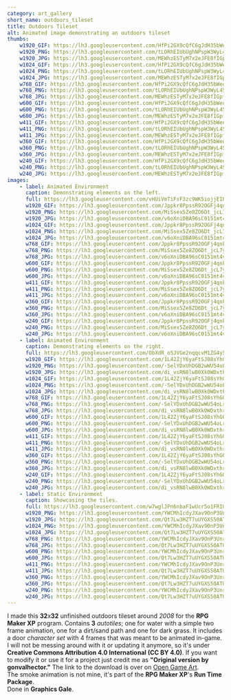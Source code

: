 ```yaml
---
category: art_gallery
short_name: outdoors_tileset
title: Outdoors Tileset
alt: Animated image demonstrating an outdoors tileset
thumbs:
    w1920_GIF: https://lh3.googleusercontent.com/HfPi2GX9cQfC6gJdH35bWeo2jShltSXEeiboRKlk1DodJCPcjTrfjNDwz8bVBm26aNP081UQ7ulwL3Jjmz_boDaXyS1AbGqhWvosKe8ajcP41_cZ5l7-Jid6AatEbivZRWETVGj4Lw=w355
    w1920_PNG: https://lh3.googleusercontent.com/tLORhEIUbUghNPspW3WyL4STBUrJ2YLu9zZ2WwUUII4WzDtB2wvQvQElmb97FDWeKw9CBWbviQTQg7dNV508fNYkXyyZIfXZxFxBJqxoTubW4jmiI-pD7gvQgERZYEd-OGMXunS5Bw=w355
    w1920_JPG: https://lh3.googleusercontent.com/MEWhzESTyM7x2eJFE8fIGpfe7ION17Jjfh2VzIeVS0QFcGkplM9BFGgCr4IvPsCiEpAnM_f2-WVvztQAzrm_dja2EnjYo0xYB_OPX1dFKJVMixd9X1ADFH8H4cIk2oXZHVJGI5MJ6g=w355
    w1024_GIF: https://lh3.googleusercontent.com/HfPi2GX9cQfC6gJdH35bWeo2jShltSXEeiboRKlk1DodJCPcjTrfjNDwz8bVBm26aNP081UQ7ulwL3Jjmz_boDaXyS1AbGqhWvosKe8ajcP41_cZ5l7-Jid6AatEbivZRWETVGj4Lw=w284
    w1024_PNG: https://lh3.googleusercontent.com/tLORhEIUbUghNPspW3WyL4STBUrJ2YLu9zZ2WwUUII4WzDtB2wvQvQElmb97FDWeKw9CBWbviQTQg7dNV508fNYkXyyZIfXZxFxBJqxoTubW4jmiI-pD7gvQgERZYEd-OGMXunS5Bw=w284
    w1024_JPG: https://lh3.googleusercontent.com/MEWhzESTyM7x2eJFE8fIGpfe7ION17Jjfh2VzIeVS0QFcGkplM9BFGgCr4IvPsCiEpAnM_f2-WVvztQAzrm_dja2EnjYo0xYB_OPX1dFKJVMixd9X1ADFH8H4cIk2oXZHVJGI5MJ6g=w284
    w768_GIF: https://lh3.googleusercontent.com/HfPi2GX9cQfC6gJdH35bWeo2jShltSXEeiboRKlk1DodJCPcjTrfjNDwz8bVBm26aNP081UQ7ulwL3Jjmz_boDaXyS1AbGqhWvosKe8ajcP41_cZ5l7-Jid6AatEbivZRWETVGj4Lw=w213
    w768_PNG: https://lh3.googleusercontent.com/tLORhEIUbUghNPspW3WyL4STBUrJ2YLu9zZ2WwUUII4WzDtB2wvQvQElmb97FDWeKw9CBWbviQTQg7dNV508fNYkXyyZIfXZxFxBJqxoTubW4jmiI-pD7gvQgERZYEd-OGMXunS5Bw=w213
    w768_JPG: https://lh3.googleusercontent.com/MEWhzESTyM7x2eJFE8fIGpfe7ION17Jjfh2VzIeVS0QFcGkplM9BFGgCr4IvPsCiEpAnM_f2-WVvztQAzrm_dja2EnjYo0xYB_OPX1dFKJVMixd9X1ADFH8H4cIk2oXZHVJGI5MJ6g=w213
    w600_GIF: https://lh3.googleusercontent.com/HfPi2GX9cQfC6gJdH35bWeo2jShltSXEeiboRKlk1DodJCPcjTrfjNDwz8bVBm26aNP081UQ7ulwL3Jjmz_boDaXyS1AbGqhWvosKe8ajcP41_cZ5l7-Jid6AatEbivZRWETVGj4Lw=w166
    w600_PNG: https://lh3.googleusercontent.com/tLORhEIUbUghNPspW3WyL4STBUrJ2YLu9zZ2WwUUII4WzDtB2wvQvQElmb97FDWeKw9CBWbviQTQg7dNV508fNYkXyyZIfXZxFxBJqxoTubW4jmiI-pD7gvQgERZYEd-OGMXunS5Bw=w166
    w600_JPG: https://lh3.googleusercontent.com/MEWhzESTyM7x2eJFE8fIGpfe7ION17Jjfh2VzIeVS0QFcGkplM9BFGgCr4IvPsCiEpAnM_f2-WVvztQAzrm_dja2EnjYo0xYB_OPX1dFKJVMixd9X1ADFH8H4cIk2oXZHVJGI5MJ6g=w166
    w411_GIF: https://lh3.googleusercontent.com/HfPi2GX9cQfC6gJdH35bWeo2jShltSXEeiboRKlk1DodJCPcjTrfjNDwz8bVBm26aNP081UQ7ulwL3Jjmz_boDaXyS1AbGqhWvosKe8ajcP41_cZ5l7-Jid6AatEbivZRWETVGj4Lw=w114
    w411_PNG: https://lh3.googleusercontent.com/tLORhEIUbUghNPspW3WyL4STBUrJ2YLu9zZ2WwUUII4WzDtB2wvQvQElmb97FDWeKw9CBWbviQTQg7dNV508fNYkXyyZIfXZxFxBJqxoTubW4jmiI-pD7gvQgERZYEd-OGMXunS5Bw=w114
    w411_JPG: https://lh3.googleusercontent.com/MEWhzESTyM7x2eJFE8fIGpfe7ION17Jjfh2VzIeVS0QFcGkplM9BFGgCr4IvPsCiEpAnM_f2-WVvztQAzrm_dja2EnjYo0xYB_OPX1dFKJVMixd9X1ADFH8H4cIk2oXZHVJGI5MJ6g=w114
    w360_GIF: https://lh3.googleusercontent.com/HfPi2GX9cQfC6gJdH35bWeo2jShltSXEeiboRKlk1DodJCPcjTrfjNDwz8bVBm26aNP081UQ7ulwL3Jjmz_boDaXyS1AbGqhWvosKe8ajcP41_cZ5l7-Jid6AatEbivZRWETVGj4Lw=w100
    w360_PNG: https://lh3.googleusercontent.com/tLORhEIUbUghNPspW3WyL4STBUrJ2YLu9zZ2WwUUII4WzDtB2wvQvQElmb97FDWeKw9CBWbviQTQg7dNV508fNYkXyyZIfXZxFxBJqxoTubW4jmiI-pD7gvQgERZYEd-OGMXunS5Bw=w100
    w360_JPG: https://lh3.googleusercontent.com/MEWhzESTyM7x2eJFE8fIGpfe7ION17Jjfh2VzIeVS0QFcGkplM9BFGgCr4IvPsCiEpAnM_f2-WVvztQAzrm_dja2EnjYo0xYB_OPX1dFKJVMixd9X1ADFH8H4cIk2oXZHVJGI5MJ6g=w100
    w240_GIF: https://lh3.googleusercontent.com/HfPi2GX9cQfC6gJdH35bWeo2jShltSXEeiboRKlk1DodJCPcjTrfjNDwz8bVBm26aNP081UQ7ulwL3Jjmz_boDaXyS1AbGqhWvosKe8ajcP41_cZ5l7-Jid6AatEbivZRWETVGj4Lw=w66
    w240_PNG: https://lh3.googleusercontent.com/tLORhEIUbUghNPspW3WyL4STBUrJ2YLu9zZ2WwUUII4WzDtB2wvQvQElmb97FDWeKw9CBWbviQTQg7dNV508fNYkXyyZIfXZxFxBJqxoTubW4jmiI-pD7gvQgERZYEd-OGMXunS5Bw=w66
    w240_JPG: https://lh3.googleusercontent.com/MEWhzESTyM7x2eJFE8fIGpfe7ION17Jjfh2VzIeVS0QFcGkplM9BFGgCr4IvPsCiEpAnM_f2-WVvztQAzrm_dja2EnjYo0xYB_OPX1dFKJVMixd9X1ADFH8H4cIk2oXZHVJGI5MJ6g=w66
images:
    - label: Animated Environment
      caption: Demonstrating elements on the left.
      full: https://lh3.googleusercontent.com/vHUiVmTiFsF3zc9WK5iojjEIHBYz7T6DU-M-Y0JD0lUI2CPUMHGrozJB1UPuRO_kbwWTJr5MacrkrG-XWcfJy4vU0MNNa-59WM5F7H5vEacfAiodpcihC6wX22jUVcwEpodPRDiuUw=w1080-h1080
      w1920_GIF: https://lh3.googleusercontent.com/Jppkr8PpssR92OGFj4qnkU9myMkaIVJ6zHCNG2Uxkzi8PZLwdToUBkP1Py27h_pw16q99SodKKzypu46ocZ9QylI64knLMWMrBi0FZ79h58BhguD4iplbkDeYyERNzu2EltJBIBEZw=w850
      w1920_PNG: https://lh3.googleusercontent.com/MiSsex5Ze8ZO6Dt_jcL7y6GO6-337hDfLnfuKaOsi1eswgLE4kq5ocqzo6y-Ej0NJv_AqAYUc1G4FJndJdfw4aXH6fOjm3XSMWWnVqZ4LLQVRCxMwcF26e34nRTd9unMW_MfIgTDzg=w850
      w1920_JPG: https://lh3.googleusercontent.com/v6oXniDBA96sC0151mt4v7rioptFEGcslk3FUi_d0I5AbXk-G24Z-nUT_GTzPAQSoMPtW_AmG_dxg0LAWthYAejnmrwI2wbbvDjVsaLCx4uHOWlsLEhwlwsmW-tVS8N7QXtrhnqCGA=w850
      w1024_GIF: https://lh3.googleusercontent.com/Jppkr8PpssR92OGFj4qnkU9myMkaIVJ6zHCNG2Uxkzi8PZLwdToUBkP1Py27h_pw16q99SodKKzypu46ocZ9QylI64knLMWMrBi0FZ79h58BhguD4iplbkDeYyERNzu2EltJBIBEZw=w711
      w1024_PNG: https://lh3.googleusercontent.com/MiSsex5Ze8ZO6Dt_jcL7y6GO6-337hDfLnfuKaOsi1eswgLE4kq5ocqzo6y-Ej0NJv_AqAYUc1G4FJndJdfw4aXH6fOjm3XSMWWnVqZ4LLQVRCxMwcF26e34nRTd9unMW_MfIgTDzg=w711
      w1024_JPG: https://lh3.googleusercontent.com/v6oXniDBA96sC0151mt4v7rioptFEGcslk3FUi_d0I5AbXk-G24Z-nUT_GTzPAQSoMPtW_AmG_dxg0LAWthYAejnmrwI2wbbvDjVsaLCx4uHOWlsLEhwlwsmW-tVS8N7QXtrhnqCGA=w711
      w768_GIF: https://lh3.googleusercontent.com/Jppkr8PpssR92OGFj4qnkU9myMkaIVJ6zHCNG2Uxkzi8PZLwdToUBkP1Py27h_pw16q99SodKKzypu46ocZ9QylI64knLMWMrBi0FZ79h58BhguD4iplbkDeYyERNzu2EltJBIBEZw=w533
      w768_PNG: https://lh3.googleusercontent.com/MiSsex5Ze8ZO6Dt_jcL7y6GO6-337hDfLnfuKaOsi1eswgLE4kq5ocqzo6y-Ej0NJv_AqAYUc1G4FJndJdfw4aXH6fOjm3XSMWWnVqZ4LLQVRCxMwcF26e34nRTd9unMW_MfIgTDzg=w533
      w768_JPG: https://lh3.googleusercontent.com/v6oXniDBA96sC0151mt4v7rioptFEGcslk3FUi_d0I5AbXk-G24Z-nUT_GTzPAQSoMPtW_AmG_dxg0LAWthYAejnmrwI2wbbvDjVsaLCx4uHOWlsLEhwlwsmW-tVS8N7QXtrhnqCGA=w533
      w600_GIF: https://lh3.googleusercontent.com/Jppkr8PpssR92OGFj4qnkU9myMkaIVJ6zHCNG2Uxkzi8PZLwdToUBkP1Py27h_pw16q99SodKKzypu46ocZ9QylI64knLMWMrBi0FZ79h58BhguD4iplbkDeYyERNzu2EltJBIBEZw=w416
      w600_PNG: https://lh3.googleusercontent.com/MiSsex5Ze8ZO6Dt_jcL7y6GO6-337hDfLnfuKaOsi1eswgLE4kq5ocqzo6y-Ej0NJv_AqAYUc1G4FJndJdfw4aXH6fOjm3XSMWWnVqZ4LLQVRCxMwcF26e34nRTd9unMW_MfIgTDzg=w416
      w600_JPG: https://lh3.googleusercontent.com/v6oXniDBA96sC0151mt4v7rioptFEGcslk3FUi_d0I5AbXk-G24Z-nUT_GTzPAQSoMPtW_AmG_dxg0LAWthYAejnmrwI2wbbvDjVsaLCx4uHOWlsLEhwlwsmW-tVS8N7QXtrhnqCGA=w416
      w411_GIF: https://lh3.googleusercontent.com/Jppkr8PpssR92OGFj4qnkU9myMkaIVJ6zHCNG2Uxkzi8PZLwdToUBkP1Py27h_pw16q99SodKKzypu46ocZ9QylI64knLMWMrBi0FZ79h58BhguD4iplbkDeYyERNzu2EltJBIBEZw=w285
      w411_PNG: https://lh3.googleusercontent.com/MiSsex5Ze8ZO6Dt_jcL7y6GO6-337hDfLnfuKaOsi1eswgLE4kq5ocqzo6y-Ej0NJv_AqAYUc1G4FJndJdfw4aXH6fOjm3XSMWWnVqZ4LLQVRCxMwcF26e34nRTd9unMW_MfIgTDzg=w285
      w411_JPG: https://lh3.googleusercontent.com/v6oXniDBA96sC0151mt4v7rioptFEGcslk3FUi_d0I5AbXk-G24Z-nUT_GTzPAQSoMPtW_AmG_dxg0LAWthYAejnmrwI2wbbvDjVsaLCx4uHOWlsLEhwlwsmW-tVS8N7QXtrhnqCGA=w285
      w360_GIF: https://lh3.googleusercontent.com/Jppkr8PpssR92OGFj4qnkU9myMkaIVJ6zHCNG2Uxkzi8PZLwdToUBkP1Py27h_pw16q99SodKKzypu46ocZ9QylI64knLMWMrBi0FZ79h58BhguD4iplbkDeYyERNzu2EltJBIBEZw=w250
      w360_PNG: https://lh3.googleusercontent.com/MiSsex5Ze8ZO6Dt_jcL7y6GO6-337hDfLnfuKaOsi1eswgLE4kq5ocqzo6y-Ej0NJv_AqAYUc1G4FJndJdfw4aXH6fOjm3XSMWWnVqZ4LLQVRCxMwcF26e34nRTd9unMW_MfIgTDzg=w250
      w360_JPG: https://lh3.googleusercontent.com/v6oXniDBA96sC0151mt4v7rioptFEGcslk3FUi_d0I5AbXk-G24Z-nUT_GTzPAQSoMPtW_AmG_dxg0LAWthYAejnmrwI2wbbvDjVsaLCx4uHOWlsLEhwlwsmW-tVS8N7QXtrhnqCGA=w250
      w240_GIF: https://lh3.googleusercontent.com/Jppkr8PpssR92OGFj4qnkU9myMkaIVJ6zHCNG2Uxkzi8PZLwdToUBkP1Py27h_pw16q99SodKKzypu46ocZ9QylI64knLMWMrBi0FZ79h58BhguD4iplbkDeYyERNzu2EltJBIBEZw=w166
      w240_PNG: https://lh3.googleusercontent.com/MiSsex5Ze8ZO6Dt_jcL7y6GO6-337hDfLnfuKaOsi1eswgLE4kq5ocqzo6y-Ej0NJv_AqAYUc1G4FJndJdfw4aXH6fOjm3XSMWWnVqZ4LLQVRCxMwcF26e34nRTd9unMW_MfIgTDzg=w166
      w240_JPG: https://lh3.googleusercontent.com/v6oXniDBA96sC0151mt4v7rioptFEGcslk3FUi_d0I5AbXk-G24Z-nUT_GTzPAQSoMPtW_AmG_dxg0LAWthYAejnmrwI2wbbvDjVsaLCx4uHOWlsLEhwlwsmW-tVS8N7QXtrhnqCGA=w166
    - label: Animated Environment
      caption: Demonstrating elements on the right.
      full: https://lh3.googleusercontent.com/ObXdR_o5JVGe2nqqcvM1ZG4y57ieIfJ8N0p2cpoJ7FntQVYL5f78uHsPp8Ud0SK-kQCGN-bqibYT1hASApv2vxVvVSvpD6Rr-Z9XBEQIWYZRoiU4tXsSWWOWIhAQoj2Ga3W80x_wxg=w1080-h1080
      w1920_GIF: https://lh3.googleusercontent.com/1L42ZjY6yaFtSJ08sYhGQhwM--mUoG4yyuWstR73JoDIazamm-yLxjZLCQDcC32Wwikhho9Iu6jX1GmA2IGfYm3fAQdxodIDQOigSxgeLh0WSfZ3GL6IVmm5cQ_I6vjhTKgGIlYmrg=w850
      w1920_PNG: https://lh3.googleusercontent.com/-SelYDxUhDGB2wWU54oLrt3EE15281sZkHJJm35OT799qZ1f_cOLQeHb7EtytmTzQhHm6jrq27IkLAR8uHro6qd8MWXuGSruLm6zlnbnNjesf_1zNE5-6WU777tApXIJOlnDF7gpRg=w850
      w1920_JPG: https://lh3.googleusercontent.com/di_vsRN8lwB0Xk0WDxthrrHFd3j2dbZHWMpKlB-hn9SH7uNGQBXtSPzbi88RXBM6A2Etrk_5RO9Noh4cTMny4WcjBelEg9RZI2yeXFOTxLp6a3AnPowVPB3e7k8eo6mqWKi7bZflKQ=w850
      w1024_GIF: https://lh3.googleusercontent.com/1L42ZjY6yaFtSJ08sYhGQhwM--mUoG4yyuWstR73JoDIazamm-yLxjZLCQDcC32Wwikhho9Iu6jX1GmA2IGfYm3fAQdxodIDQOigSxgeLh0WSfZ3GL6IVmm5cQ_I6vjhTKgGIlYmrg=w711
      w1024_PNG: https://lh3.googleusercontent.com/-SelYDxUhDGB2wWU54oLrt3EE15281sZkHJJm35OT799qZ1f_cOLQeHb7EtytmTzQhHm6jrq27IkLAR8uHro6qd8MWXuGSruLm6zlnbnNjesf_1zNE5-6WU777tApXIJOlnDF7gpRg=w711
      w1024_JPG: https://lh3.googleusercontent.com/di_vsRN8lwB0Xk0WDxthrrHFd3j2dbZHWMpKlB-hn9SH7uNGQBXtSPzbi88RXBM6A2Etrk_5RO9Noh4cTMny4WcjBelEg9RZI2yeXFOTxLp6a3AnPowVPB3e7k8eo6mqWKi7bZflKQ=w711
      w768_GIF: https://lh3.googleusercontent.com/1L42ZjY6yaFtSJ08sYhGQhwM--mUoG4yyuWstR73JoDIazamm-yLxjZLCQDcC32Wwikhho9Iu6jX1GmA2IGfYm3fAQdxodIDQOigSxgeLh0WSfZ3GL6IVmm5cQ_I6vjhTKgGIlYmrg=w533
      w768_PNG: https://lh3.googleusercontent.com/-SelYDxUhDGB2wWU54oLrt3EE15281sZkHJJm35OT799qZ1f_cOLQeHb7EtytmTzQhHm6jrq27IkLAR8uHro6qd8MWXuGSruLm6zlnbnNjesf_1zNE5-6WU777tApXIJOlnDF7gpRg=w533
      w768_JPG: https://lh3.googleusercontent.com/di_vsRN8lwB0Xk0WDxthrrHFd3j2dbZHWMpKlB-hn9SH7uNGQBXtSPzbi88RXBM6A2Etrk_5RO9Noh4cTMny4WcjBelEg9RZI2yeXFOTxLp6a3AnPowVPB3e7k8eo6mqWKi7bZflKQ=w533
      w600_GIF: https://lh3.googleusercontent.com/1L42ZjY6yaFtSJ08sYhGQhwM--mUoG4yyuWstR73JoDIazamm-yLxjZLCQDcC32Wwikhho9Iu6jX1GmA2IGfYm3fAQdxodIDQOigSxgeLh0WSfZ3GL6IVmm5cQ_I6vjhTKgGIlYmrg=w416
      w600_PNG: https://lh3.googleusercontent.com/-SelYDxUhDGB2wWU54oLrt3EE15281sZkHJJm35OT799qZ1f_cOLQeHb7EtytmTzQhHm6jrq27IkLAR8uHro6qd8MWXuGSruLm6zlnbnNjesf_1zNE5-6WU777tApXIJOlnDF7gpRg=w416
      w600_JPG: https://lh3.googleusercontent.com/di_vsRN8lwB0Xk0WDxthrrHFd3j2dbZHWMpKlB-hn9SH7uNGQBXtSPzbi88RXBM6A2Etrk_5RO9Noh4cTMny4WcjBelEg9RZI2yeXFOTxLp6a3AnPowVPB3e7k8eo6mqWKi7bZflKQ=w416
      w411_GIF: https://lh3.googleusercontent.com/1L42ZjY6yaFtSJ08sYhGQhwM--mUoG4yyuWstR73JoDIazamm-yLxjZLCQDcC32Wwikhho9Iu6jX1GmA2IGfYm3fAQdxodIDQOigSxgeLh0WSfZ3GL6IVmm5cQ_I6vjhTKgGIlYmrg=w285
      w411_PNG: https://lh3.googleusercontent.com/-SelYDxUhDGB2wWU54oLrt3EE15281sZkHJJm35OT799qZ1f_cOLQeHb7EtytmTzQhHm6jrq27IkLAR8uHro6qd8MWXuGSruLm6zlnbnNjesf_1zNE5-6WU777tApXIJOlnDF7gpRg=w285
      w411_JPG: https://lh3.googleusercontent.com/di_vsRN8lwB0Xk0WDxthrrHFd3j2dbZHWMpKlB-hn9SH7uNGQBXtSPzbi88RXBM6A2Etrk_5RO9Noh4cTMny4WcjBelEg9RZI2yeXFOTxLp6a3AnPowVPB3e7k8eo6mqWKi7bZflKQ=w285
      w360_GIF: https://lh3.googleusercontent.com/1L42ZjY6yaFtSJ08sYhGQhwM--mUoG4yyuWstR73JoDIazamm-yLxjZLCQDcC32Wwikhho9Iu6jX1GmA2IGfYm3fAQdxodIDQOigSxgeLh0WSfZ3GL6IVmm5cQ_I6vjhTKgGIlYmrg=w250
      w360_PNG: https://lh3.googleusercontent.com/-SelYDxUhDGB2wWU54oLrt3EE15281sZkHJJm35OT799qZ1f_cOLQeHb7EtytmTzQhHm6jrq27IkLAR8uHro6qd8MWXuGSruLm6zlnbnNjesf_1zNE5-6WU777tApXIJOlnDF7gpRg=w250
      w360_JPG: https://lh3.googleusercontent.com/di_vsRN8lwB0Xk0WDxthrrHFd3j2dbZHWMpKlB-hn9SH7uNGQBXtSPzbi88RXBM6A2Etrk_5RO9Noh4cTMny4WcjBelEg9RZI2yeXFOTxLp6a3AnPowVPB3e7k8eo6mqWKi7bZflKQ=w250
      w240_GIF: https://lh3.googleusercontent.com/1L42ZjY6yaFtSJ08sYhGQhwM--mUoG4yyuWstR73JoDIazamm-yLxjZLCQDcC32Wwikhho9Iu6jX1GmA2IGfYm3fAQdxodIDQOigSxgeLh0WSfZ3GL6IVmm5cQ_I6vjhTKgGIlYmrg=w166
      w240_PNG: https://lh3.googleusercontent.com/-SelYDxUhDGB2wWU54oLrt3EE15281sZkHJJm35OT799qZ1f_cOLQeHb7EtytmTzQhHm6jrq27IkLAR8uHro6qd8MWXuGSruLm6zlnbnNjesf_1zNE5-6WU777tApXIJOlnDF7gpRg=w166
      w240_JPG: https://lh3.googleusercontent.com/di_vsRN8lwB0Xk0WDxthrrHFd3j2dbZHWMpKlB-hn9SH7uNGQBXtSPzbi88RXBM6A2Etrk_5RO9Noh4cTMny4WcjBelEg9RZI2yeXFOTxLp6a3AnPowVPB3e7k8eo6mqWKi7bZflKQ=w166
    - label: Static Environment
      caption: Showcasing the tiles.
      full: https://lh3.googleusercontent.com/w7wglJPn6nbaF1wUcr5o1FRIGE68p7ugFGLwkYxfvQQmaD5CmQiW5CP6XCXc8KkbLy2vhglDEhCdORLKvzJorB7U-KFFRX3boLH-U5u7-nxZqyLt5Dw8mpvYYrepu4erJonLlXe0pA=w1080-h1080
      w1920_PNG: https://lh3.googleusercontent.com/YWCMhIcdyJXav9OnP3UnrYyae971l8JItysMSaPqXDNVaopE_XN4eD1tIXr9-gZtaVo1ZYFBF-Zsu05fMzwLxmW7DFoIvrgHAs646Chf1lKdud-mbRNRaChT8K45QrpvY13nwoa8jg=w850
      w1920_JPG: https://lh3.googleusercontent.com/Qt7Lw3HZT7uUYGXS50ATUyD8PVZyu6we1Of3FnKlL8WVUtELy0BEs11gCUQA832IZXLt2EofawrApfaCf6C3J4XF7WWYBfjYsC_6ylE8yCRym2CwBDOpwmTukzzWqBMuNtSQ_n41dw=w850
      w1024_PNG: https://lh3.googleusercontent.com/YWCMhIcdyJXav9OnP3UnrYyae971l8JItysMSaPqXDNVaopE_XN4eD1tIXr9-gZtaVo1ZYFBF-Zsu05fMzwLxmW7DFoIvrgHAs646Chf1lKdud-mbRNRaChT8K45QrpvY13nwoa8jg=w711
      w1024_JPG: https://lh3.googleusercontent.com/Qt7Lw3HZT7uUYGXS50ATUyD8PVZyu6we1Of3FnKlL8WVUtELy0BEs11gCUQA832IZXLt2EofawrApfaCf6C3J4XF7WWYBfjYsC_6ylE8yCRym2CwBDOpwmTukzzWqBMuNtSQ_n41dw=w711
      w768_PNG: https://lh3.googleusercontent.com/YWCMhIcdyJXav9OnP3UnrYyae971l8JItysMSaPqXDNVaopE_XN4eD1tIXr9-gZtaVo1ZYFBF-Zsu05fMzwLxmW7DFoIvrgHAs646Chf1lKdud-mbRNRaChT8K45QrpvY13nwoa8jg=w533
      w768_JPG: https://lh3.googleusercontent.com/Qt7Lw3HZT7uUYGXS50ATUyD8PVZyu6we1Of3FnKlL8WVUtELy0BEs11gCUQA832IZXLt2EofawrApfaCf6C3J4XF7WWYBfjYsC_6ylE8yCRym2CwBDOpwmTukzzWqBMuNtSQ_n41dw=w533
      w600_PNG: https://lh3.googleusercontent.com/YWCMhIcdyJXav9OnP3UnrYyae971l8JItysMSaPqXDNVaopE_XN4eD1tIXr9-gZtaVo1ZYFBF-Zsu05fMzwLxmW7DFoIvrgHAs646Chf1lKdud-mbRNRaChT8K45QrpvY13nwoa8jg=w416
      w600_JPG: https://lh3.googleusercontent.com/Qt7Lw3HZT7uUYGXS50ATUyD8PVZyu6we1Of3FnKlL8WVUtELy0BEs11gCUQA832IZXLt2EofawrApfaCf6C3J4XF7WWYBfjYsC_6ylE8yCRym2CwBDOpwmTukzzWqBMuNtSQ_n41dw=w416
      w411_PNG: https://lh3.googleusercontent.com/YWCMhIcdyJXav9OnP3UnrYyae971l8JItysMSaPqXDNVaopE_XN4eD1tIXr9-gZtaVo1ZYFBF-Zsu05fMzwLxmW7DFoIvrgHAs646Chf1lKdud-mbRNRaChT8K45QrpvY13nwoa8jg=w285
      w411_JPG: https://lh3.googleusercontent.com/Qt7Lw3HZT7uUYGXS50ATUyD8PVZyu6we1Of3FnKlL8WVUtELy0BEs11gCUQA832IZXLt2EofawrApfaCf6C3J4XF7WWYBfjYsC_6ylE8yCRym2CwBDOpwmTukzzWqBMuNtSQ_n41dw=w285
      w360_PNG: https://lh3.googleusercontent.com/YWCMhIcdyJXav9OnP3UnrYyae971l8JItysMSaPqXDNVaopE_XN4eD1tIXr9-gZtaVo1ZYFBF-Zsu05fMzwLxmW7DFoIvrgHAs646Chf1lKdud-mbRNRaChT8K45QrpvY13nwoa8jg=w250
      w360_JPG: https://lh3.googleusercontent.com/Qt7Lw3HZT7uUYGXS50ATUyD8PVZyu6we1Of3FnKlL8WVUtELy0BEs11gCUQA832IZXLt2EofawrApfaCf6C3J4XF7WWYBfjYsC_6ylE8yCRym2CwBDOpwmTukzzWqBMuNtSQ_n41dw=w250
      w240_PNG: https://lh3.googleusercontent.com/YWCMhIcdyJXav9OnP3UnrYyae971l8JItysMSaPqXDNVaopE_XN4eD1tIXr9-gZtaVo1ZYFBF-Zsu05fMzwLxmW7DFoIvrgHAs646Chf1lKdud-mbRNRaChT8K45QrpvY13nwoa8jg=w166
      w240_JPG: https://lh3.googleusercontent.com/Qt7Lw3HZT7uUYGXS50ATUyD8PVZyu6we1Of3FnKlL8WVUtELy0BEs11gCUQA832IZXLt2EofawrApfaCf6C3J4XF7WWYBfjYsC_6ylE8yCRym2CwBDOpwmTukzzWqBMuNtSQ_n41dw=w166
---
```


I made this **32**x**32** unfinished outdoors tileset around *2008* for the **RPG Maker XP** program.
Contains **3** *autotiles*; one for water with a simple two frame animation, one for a dirt/sand path and one for dark grass.
It includes a door *character set* with 4 frames that was meant to be animated in-game.  
I will not be messing around with it or updating it anymore, so it's under **Creative Commons Attribution 4.0 International (CC BY 4.0)**.
If you want to modify it or use it for a project just credit me as **"Original version by gonvalhector."**
The link to the download is over on [Open Game Art](https://opengameart.org/content/outdoors-tileset).  
The smoke animation is not mine, it's part of the **RPG Maker XP**'s **Run Time Package**.  
Done in **Graphics Gale**.
